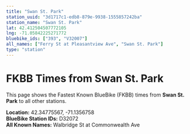```yaml
---
title: "Swan St. Park"
station_uuid: "3d1717c1-edb8-879e-9938-1555857242ba"
station_name: "Swan St. Park"
lat: 42.412504507772105
lng: -71.05842225271772
bluebike_ids: ["393", "V32007"]
all_names: ["Ferry St at Pleasantview Ave", "Swan St. Park"]
type: "station"
---
```


# FKBB Times from Swan St. Park

This page shows the Fastest Known BlueBike (FKBB) times from **Swan St. Park** to all other stations.

**Location:** 42.34775567, -71.1356758  
**BlueBike Station IDs:** D32072  
**All Known Names:** Walbridge St at Commonwealth Ave

